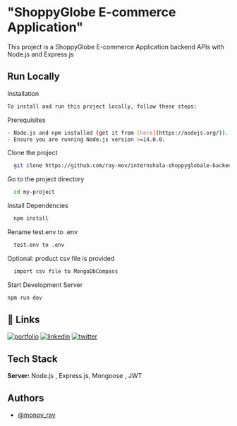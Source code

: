 # "ShoppyGlobe E-commerce Application"

This project is a ShoppyGlobe E-commerce Application backend APIs with Node.js and Express.js

## Run Locally

Installation

```bash
To install and run this project locally, follow these steps:
```

Prerequisites

```bash
- Node.js and npm installed (get it from [here](https://nodejs.org/)).
- Ensure you are running Node.js version >=14.0.0.
```

Clone the project

```bash
  git clone https://github.com/ray-mov/internshala-shoppyglobale-backend.git
```

Go to the project directory

```bash
  cd my-project
```

Install Dependencies

```bash
  npm install
```

Rename test.env to .env

```bash
  test.env to .env
```

Optional: product csv file is provided

```bash
  import csv file to MongoDbCompass
```

Start Development Server

```bash
npm run dev
```

## 🔗 Links

[![portfolio](https://img.shields.io/badge/my_portfolio-000?style=for-the-badge&logo=ko-fi&logoColor=white)](https://katherineoelsner.com/)
[![linkedin](https://img.shields.io/badge/linkedin-0A66C2?style=for-the-badge&logo=linkedin&logoColor=white)](https://www.linkedin.com/)
[![twitter](https://img.shields.io/badge/twitter-1DA1F2?style=for-the-badge&logo=twitter&logoColor=white)](https://twitter.com/)

## Tech Stack

**Server:** Node.js , Express.js, Mongoose , JWT

## Authors

- [@monov_ray](https://www.github.com/monov_ray)
